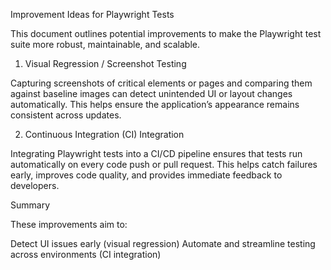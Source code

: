 Improvement Ideas for Playwright Tests

This document outlines potential improvements to make the Playwright test suite more robust, maintainable, and scalable.


1. Visual Regression / Screenshot Testing

Capturing screenshots of critical elements or pages and comparing them against baseline images can detect unintended UI or layout changes automatically. This helps ensure the application’s appearance remains consistent across updates.

2. Continuous Integration (CI) Integration

Integrating Playwright tests into a CI/CD pipeline ensures that tests run automatically on every code push or pull request. This helps catch failures early, improves code quality, and provides immediate feedback to developers.

Summary

These improvements aim to:

Detect UI issues early (visual regression)
Automate and streamline testing across environments (CI integration)